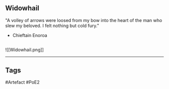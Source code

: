 ## Widowhail
"A volley of arrows were loosed
from my bow into the heart of
the man who slew my beloved.
I felt nothing but cold fury."
- Chieftain Enoroa
##
![[Widowhail.png]]

---
## Tags
#Artefact
#PoE2